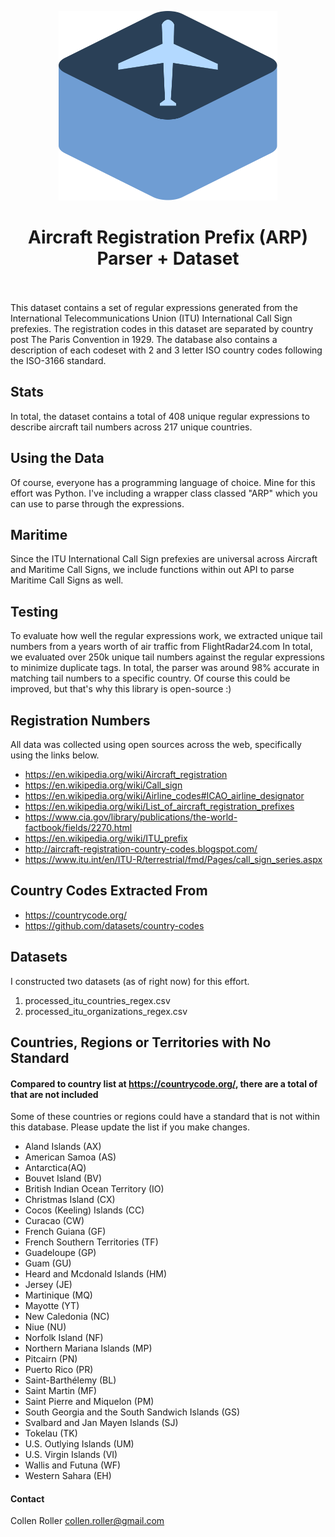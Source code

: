 <p align="center">
  <img src="/images/Box.png" width="350" title="ARP">
</p>

# <div align="center">Aircraft Registration Prefix (ARP) Parser + Dataset<br /><br />

This dataset contains a set of regular expressions generated from the International Telecommunications Union (ITU) International Call Sign prefexies. The registration codes in this dataset are separated by country post The Paris Convention in 1929. The database also contains a description of each codeset with 2 and 3 letter ISO country codes following the ISO-3166 standard. 

## Stats
In total, the dataset contains a total of 408 unique regular expressions to describe aircraft tail numbers across 217 unique countries. 

## Using the Data
Of course, everyone has a programming language of choice. Mine for this effort was Python. I've including a wrapper class classed "ARP" which you can use to parse through the expressions.

## Maritime
Since the ITU International Call Sign prefexies are universal across Aircraft and Maritime Call Signs, we include functions within out API to parse Maritime Call Signs as well.

## Testing
To evaluate how well the regular expressions work, we extracted unique tail numbers from a years worth of air traffic from FlightRadar24.com In total, we evaluated over 250k unique tail numbers against the regular expressions to minimize duplicate tags. In total, the parser was around 98% accurate in matching tail numbers to a specific country. Of course this could be improved, but that's why this library is open-source :)

## Registration Numbers
All data was collected using open sources across the web, specifically using the links below.
- https://en.wikipedia.org/wiki/Aircraft_registration
- https://en.wikipedia.org/wiki/Call_sign
- https://en.wikipedia.org/wiki/Airline_codes#ICAO_airline_designator
- https://en.wikipedia.org/wiki/List_of_aircraft_registration_prefixes
- https://www.cia.gov/library/publications/the-world-factbook/fields/2270.html
- https://en.wikipedia.org/wiki/ITU_prefix
- http://aircraft-registration-country-codes.blogspot.com/
- https://www.itu.int/en/ITU-R/terrestrial/fmd/Pages/call_sign_series.aspx

## Country Codes Extracted From
- https://countrycode.org/
- https://github.com/datasets/country-codes

## Datasets
I constructed two datasets (as of right now) for this effort. 
1. processed_itu_countries_regex.csv
2. processed_itu_organizations_regex.csv


## Countries, Regions or Territories with No Standard
#### Compared to country list at https://countrycode.org/, there are a total of that are not included
Some of these countries  or regions could have a standard that is not within this database. Please update the list if you make changes. 
- Aland Islands (AX)
- American Samoa (AS)
- Antarctica(AQ)
- Bouvet Island	(BV)
- British Indian Ocean Territory (IO)
- Christmas Island (CX)
- Cocos (Keeling) Islands (CC)
- Curacao (CW)
- French Guiana	(GF)
- French Southern Territories (TF)
- Guadeloupe (GP)
- Guam (GU)
- Heard and Mcdonald Islands (HM)
- Jersey (JE)
- Martinique (MQ)
- Mayotte (YT)
- New Caledonia (NC)
- Niue (NU)
- Norfolk Island (NF)
- Northern Mariana Islands (MP)
- Pitcairn (PN)
- Puerto Rico (PR)
- Saint-Barthélemy (BL)
- Saint Martin (MF)
- Saint Pierre and Miquelon (PM)
- South Georgia and the South Sandwich Islands (GS)
- Svalbard and Jan Mayen Islands (SJ)
- Tokelau (TK)
- U.S. Outlying Islands (UM)
- U.S. Virgin Islands (VI) 
- Wallis and Futuna (WF)
- Western Sahara (EH)


#### Contact

Collen Roller 
collen.roller@gmail.com
